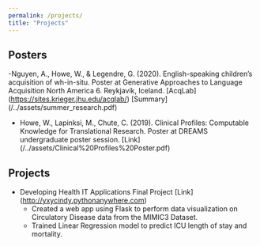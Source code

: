 ```yaml
---
permalink: /projects/
title: "Projects"
--- 
```

 
## Posters
 -Nguyen, A., Howe, W., & Legendre, G. (2020). English-speaking children’s acquisition of wh-in-situ.
 Poster at Generative Approaches to Language Acquisition North America 6. Reykjavík, Iceland. \[AcqLab\](https://sites.krieger.jhu.edu/acqlab/) \[Summary\](/../assets/summer_research.pdf)
 - Howe, W., Lapinksi, M., Chute, C. (2019). Clinical Profiles: Computable Knowledge for Translational Research.
 Poster at DREAMS undergraduate poster session. \[Link\](/../assets/Clinical%20Profiles%20Poster.pdf)

## Projects
 - Developing Health IT Applications Final Project \[Link\](http://yxycindy.pythonanywhere.com)
      - Created a web app using Flask to perform data visualization on Circulatory Disease data from the MIMIC3 Dataset.
      - Trained Linear Regression model to predict ICU length of stay and mortality.
